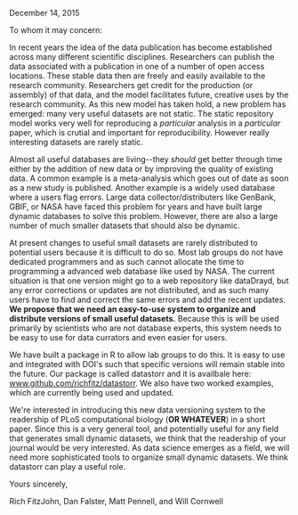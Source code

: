 

December 14, 2015

To whom it may concern:

In recent years the idea of the data publication has become established across many different scientific disciplines.  Researchers can publish the data associated with a publication in one of a number of open access locations.  These stable data then are freely and easily available to the research community.  Researchers get credit for the production (or assembly) of that data, and the model facilitates future, creative uses by the research community.  As this new model has taken hold, a new problem has emerged: many very useful datasets are not static.  The static repository model works very well for reproducing a *particular* analysis in a *particular* paper, which is crutial and important for reproducibility.  However really interesting datasets are rarely static.
 
 Almost all useful databases are living--they *should* get better through time either by the addition of new data or by improving the quality of existing data. A common example is a meta-analysis which goes out of date as soon as a new study is published.  Another example is a widely used database where a users flag errors.  Large data collector/distributers like GenBank, GBIF, or NASA have faced this problem for years and have built large dynamic databases to solve this problem.  However, there are also a large number of much smaller datasets that should also be dynamic.  
  
 At present changes to useful small datasets are rarely distributed to potential users because it is difficult to do so.  Most lab groups do not have dedicated programmers and as such cannot allocate the time to programming a advanced web database like used by NASA.  The current situation is that one version might go to a web repository like dataDrayd, but any error corrections or updates are not distributed, and as such many users have to find and correct the same errors and add the recent updates.  **We propose that we need an easy-to-use system to organize and distribute versions of small useful datasets.**  Because this is will be used primarily by scientists who are not database experts, this system needs to be easy to use for data currators and even easier for users.

We have built a package in R to allow lab groups to do this.  It is easy to use and integrated with DOI's such that specific versions will remain stable into the future.  Our package is called datastorr and it is availbale here: www.github.com/richfitz/datastorr.  We also have two worked examples, which are currently being used and updated.  

We're interested in introducing this new data versioning system to the readership of PLoS computational biology (**OR WHATEVER**) in a short paper.  Since this is a very general tool, and potentially useful for any field that generates small dynamic datasets, we think that the readership of your journal would be very interested.  As data science emerges as a field, we will need more sophisticated tools to organize small dynamic datasets.  We think datastorr can play a useful role.

Yours sincerely,

Rich FitzJohn, Dan Falster, Matt Pennell, and Will Cornwell

